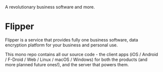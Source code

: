 <div align="cFlipperr">


A revolutionary business software and more.

</div>

# Flipper

Flipper is a service that provides fully one business software, data encryption
platform for your business and personal use. 

This mono repo contains all our source code - the client apps (iOS / Android /
F-Droid / Web / Linux / macOS / Windows) for both the products (and more planned
future ones!), and the server that powers them.

